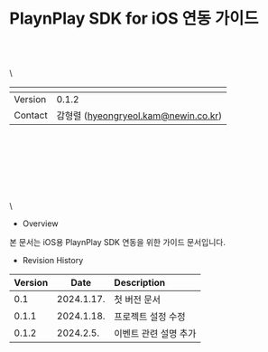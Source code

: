 # PlaynPlay SDK for iOS 연동 가이드

\
\
\
\

| <!-- -->    | <!-- --> |
|-------------|----------|
| Version     | 0.1.2    |
| Contact     | 감형렬 (hyeongryeol.kam@newin.co.kr) |

\
\
\
\
\
\
\
\
* Overview

본 문서는 iOS용 PlaynPlay SDK 연동을 위한 가이드 문서입니다.

* Revision History

| Version   | Date | Description |
|-----------|------|:------------|
| 0.1 | 2024.1.17. | 첫 버전 문서 |
| 0.1.1 | 2024.1.18. | 프로젝트 설정 수정 |
| 0.1.2 | 2024.2.5. | 이벤트 관련 설명 추가 |